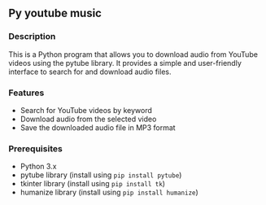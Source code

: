 ## Py youtube music

### Description
This is a Python program that allows you to download audio from YouTube videos using the pytube library. It provides a simple and user-friendly interface to search for and download audio files.

### Features
- Search for YouTube videos by keyword
- Download audio from the selected video
- Save the downloaded audio file in MP3 format

### Prerequisites
- Python 3.x
- pytube library   (install using `pip install pytube`)
- tkinter library  (install using `pip install tk`)
- humanize library (install using `pip install humanize`)

